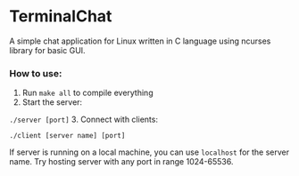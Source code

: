 # TerminalChat
A simple chat application for Linux written in C language using ncurses library for basic GUI.

### How to use:
1. Run `make all` to compile everything
2. Start the server: 

  `./server [port]`
3. Connect with clients: 

  `./client [server name] [port]`
  
If server is running on a local machine, you can use `localhost` for the server name. Try hosting server with any port in range 1024-65536. 
